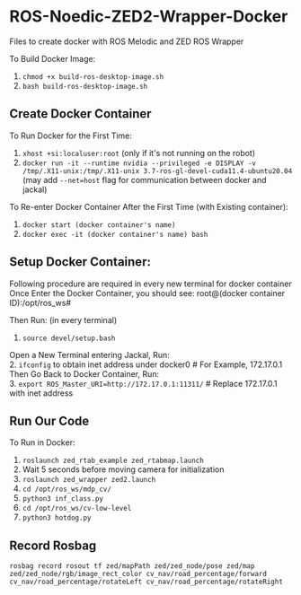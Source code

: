 # ROS-Noedic-ZED2-Wrapper-Docker
Files to create docker with ROS Melodic and ZED ROS Wrapper

To Build Docker Image:
   1. ```chmod +x build-ros-desktop-image.sh ```  
   2. ```bash build-ros-desktop-image.sh```  

## Create Docker Container
To Run Docker for the First Time:
   1. ```xhost +si:localuser:root```  (only if it's not running on the robot)
   2. ```docker run -it --runtime nvidia --privileged -e DISPLAY -v /tmp/.X11-unix:/tmp/.X11-unix 3.7-ros-gl-devel-cuda11.4-ubuntu20.04``` 
   (may add ```--net=host``` flag for communication between docker and jackal)  

To Re-enter Docker Container After the First Time (with Existing container):
   1. ```docker start (docker container's name)```  
   2. ```docker exec -it (docker container's name) bash```  
   
## Setup Docker Container: 
Following procedure are required in every new terminal for docker container  
Once Enter the Docker Container, you should see: 
   root@(docker container ID):/opt/ros_ws#

Then Run: (in every terminal)  
   1. ```source devel/setup.bash```  

Open a New Terminal entering Jackal, Run:  
   2. ```ifconfig``` to obtain inet address under docker0 # For Example, 172.17.0.1  
Then Go Back to Docker Container, Run:  
   3. ```export ROS_Master_URI=http://172.17.0.1:11311/``` # Replace 172.17.0.1 with inet address  

## Run Our Code
 To Run in Docker:
   1. ```roslaunch zed_rtab_example zed_rtabmap.launch```
   2. Wait 5 seconds before moving camera for initialization
   3. ```roslaunch zed_wrapper zed2.launch```
   4. ```cd /opt/ros_ws/mdp_cv/```
   5. ```python3 inf_class.py```
   6. ```cd /opt/ros_ws/cv-low-level```
   7. ```python3 hotdog.py``` 
   
## Record Rosbag
```rosbag record rosout tf zed/mapPath zed/zed_node/pose zed/map zed/zed_node/rgb/image_rect_color cv_nav/road_percentage/forward cv_nav/road_percentage/rotateLeft cv_nav/road_percentage/rotateRight```
